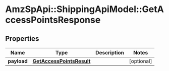 # AmzSpApi::ShippingApiModel::GetAccessPointsResponse

## Properties
Name | Type | Description | Notes
------------ | ------------- | ------------- | -------------
**payload** | [**GetAccessPointsResult**](GetAccessPointsResult.md) |  | [optional] 

